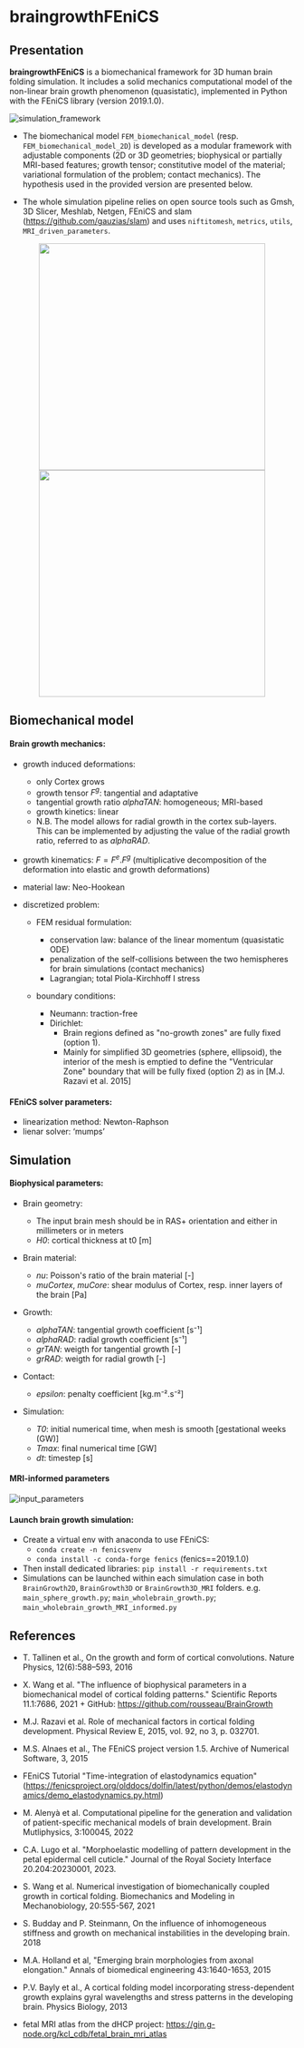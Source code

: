 # braingrowthFEniCS
 
## Presentation
**braingrowthFEniCS** is a biomechanical framework for 3D human brain folding simulation. It includes a solid mechanics computational model of the non-linear brain growth phenomenon (quasistatic), implemented in Python with the FEniCS library (version 2019.1.0). 

![simulation_framework](https://github.com/user-attachments/assets/2f3908ad-ff39-4348-ab21-e74448f4edbe)

- The biomechanical model `FEM_biomechanical_model` (resp. `FEM_biomechanical_model_2D`) is developed as a modular framework with adjustable components (2D or 3D geometries; biophysical or partially MRI-based features; growth tensor; constitutive model of the material; variational formulation of the problem; contact mechanics). The hypothesis used in the provided version are presented below.
  
- The whole simulation pipeline relies on open source tools such as Gmsh, 3D Slicer, Meshlab, Netgen, FEniCS and slam (https://github.com/gauzias/slam) and uses `niftitomesh`, `metrics`, `utils`, `MRI_driven_parameters`.

<div align="center">
 <img src="https://github.com/user-attachments/assets/c7df2b03-18c5-4f2f-87e7-c0ac29c166c8" width="400"/> <img src="https://github.com/user-attachments/assets/df45547a-71e0-49d7-b532-2216973c752e" width="400"/>
</div>

## Biomechanical model
#### Brain growth mechanics:
- growth induced deformations:
  - only Cortex grows
  - growth tensor $F^g$: tangential and adaptative
  - tangential growth ratio *alphaTAN*: homogeneous; MRI-based
  - growth kinetics: linear
  - N.B. The model allows for radial growth in the cortex sub-layers. This can be implemented by adjusting the value of the radial growth ratio, referred to as *alphaRAD*.

- growth kinematics: $F = F^e.F^g$ (multiplicative decomposition of the deformation into elastic and growth deformations)

- material law: Neo-Hookean
  
- discretized problem:
  - FEM residual formulation:
    - conservation law: balance of the linear momentum (quasistatic ODE)
    - penalization of the self-collisions between the two hemispheres for brain simulations (contact mechanics)
    - Lagrangian; total Piola-Kirchhoff I stress
      
  - boundary conditions:
    - Neumann: traction-free
    - Dirichlet:
      - Brain regions defined as "no-growth zones" are fully fixed (option 1).
      - Mainly for simplified 3D geometries (sphere, ellipsoid), the interior of the mesh is emptied to define the "Ventricular Zone" boundary that will be fully fixed (option 2) as in [M.J. Razavi et al. 2015]

#### FEniCS solver parameters:
  - linearization method: Newton-Raphson
  - lienar solver: ‘mumps’

## Simulation 
#### Biophysical parameters:
- Brain geometry:
  - The input brain mesh should be in RAS+ orientation and either in millimeters or in meters
  - *H0*: cortical thickness at t0 [m]
 
- Brain material:
  - *nu*: Poisson's ratio of the brain material [-]
  - *muCortex*, *muCore*: shear modulus of Cortex, resp. inner layers of the brain [Pa]
 
- Growth:
  - *alphaTAN*: tangential growth coefficient [s⁻¹]
  - *alphaRAD*: radial growth coefficient [s⁻¹]
  - *grTAN*: weigth for tangential growth [-]
  - *grRAD*: weigth for radial growth [-]
 
- Contact:
  - *epsilon*: penalty coefficient [kg.m⁻².s⁻²]

- Simulation:
  - *T0*: initial numerical time, when mesh is smooth [gestational weeks (GW)]
  - *Tmax*: final numerical time [GW]
  - *dt*: timestep [s]

#### MRI-informed parameters
![input_parameters](https://github.com/annekerachni/braingrowthFEniCS/assets/89976599/a78adb94-2124-4d9e-999b-ab49c2702268)

#### Launch brain growth simulation:
- Create a virtual env with anaconda to use FEniCS: 
  - `conda create -n fenicsvenv`
  - `conda install -c conda-forge fenics` (fenics==2019.1.0)
- Then install dedicated libraries: `pip install -r requirements.txt`
- Simulations can be launched within each simulation case in both `BrainGrowth2D`, `BrainGrowth3D` or `BrainGrowth3D_MRI` folders. e.g. `main_sphere_growth.py`; `main_wholebrain_growth.py`; `main_wholebrain_growth_MRI_informed.py`

## References
- T. Tallinen et al., On the growth and form of cortical convolutions. Nature Physics, 12(6):588–593, 2016 
- X. Wang et al. "The influence of biophysical parameters in a biomechanical model of cortical folding patterns." Scientific Reports 11.1:7686, 2021 + GitHub: https://github.com/rousseau/BrainGrowth
- M.J. Razavi et al. Role of mechanical factors in cortical folding development. Physical Review E, 2015, vol. 92, no 3, p. 032701.

- M.S. Alnaes et al., The FEniCS project version 1.5. Archive of Numerical Software, 3, 2015
- FEniCS Tutorial "Time-integration of elastodynamics equation" (https://fenicsproject.org/olddocs/dolfin/latest/python/demos/elastodynamics/demo_elastodynamics.py.html)
- M. Alenyà et al.  Computational pipeline for the generation and validation of patient-specific mechanical models of brain development. Brain Mutliphysics, 3:100045, 2022
- C.A. Lugo et al. "Morphoelastic modelling of pattern development in the petal epidermal cell cuticle." Journal of the Royal Society Interface 20.204:20230001, 2023. 

- S. Wang et al. Numerical investigation of biomechanically coupled growth in cortical folding. Biomechanics and Modeling in Mechanobiology, 20:555-567, 2021
- S. Budday and P. Steinmann, On the influence of inhomogeneous stiffness and growth on mechanical instabilities in the developing brain. 2018
- M.A. Holland et al, "Emerging brain morphologies from axonal elongation." Annals of biomedical engineering 43:1640-1653, 2015
- P.V. Bayly et al., A cortical folding model incorporating stress-dependent growth explains gyral wavelengths and stress patterns in the developing brain. Physics Biology, 2013

- fetal MRI atlas from the dHCP project: https://gin.g-node.org/kcl_cdb/fetal_brain_mri_atlas

